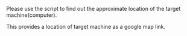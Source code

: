 Please use the script to find out the approximate location of the target machine(computer). 

This provides a location of target machine as a google map link.